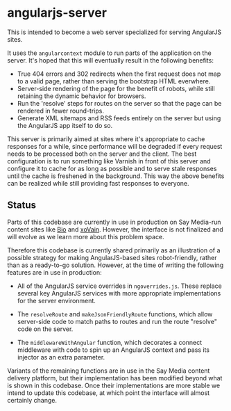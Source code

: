 angularjs-server
================

This is intended to become a web server specialized for serving AngularJS sites.

It uses the `angularcontext` module to run parts of the application on the server. It's hoped that this will eventually
result in the following benefits:

- True 404 errors and 302 redirects when the first request does not map to a valid page, rather than serving the
bootstrap HTML everwhere.
- Server-side rendering of the page for the benefit of robots, while still retaining the dynamic behavior for browsers.
- Run the 'resolve' steps for routes on the server so that the page can be rendered in fewer round-trips.
- Generate XML sitemaps and RSS feeds entirely on the server but using the AngularJS app itself to do so.

This server is primarily aimed at sites where it's appropriate to cache responses for a while, since performance will
be degraded if every request needs to be processed both on the server and the client. The best configuration is to
run something like Varnish in front of this server and configure it to cache for as long as possible and to serve
stale responses until the cache is freshened in the background. This way the above benefits can be realized while
still providing fast responses to everyone.

Status
------

Parts of this codebase are currently in use in production on Say Media-run content sites like
[Bio](http://biography.com/) and [xoVain](http://www.xovain.com/). However, the interface is not finalized and will
evolve as we learn more about this problem space.

Therefore this codebase is currently shared primarily as an illustration of a possible strategy for making
AngularJS-based sites robot-friendly, rather than as a ready-to-go solution. However, at the time of writing the following
features are in use in production:

* All of the AngularJS service overrides in `ngoverrides.js`. These replace several key AngularJS services with more
  appropriate implementations for the server environment.

* The `resolveRoute` and `makeJsonFriendlyRoute` functions, which allow server-side code to match paths to routes and
  run the route "resolve" code on the server.

* The `middlewareWithAngular` function, which decorates a connect middleware with code to spin up an AngularJS context
  and pass its injector as an extra parameter.

Variants of the remaining functions are in use in the Say Media content delivery platform, but their implementation has been
modified beyond what is shown in this codebase. Once their implementations are more stable we intend to update this codebase,
at which point the interface will almost certainly change.
